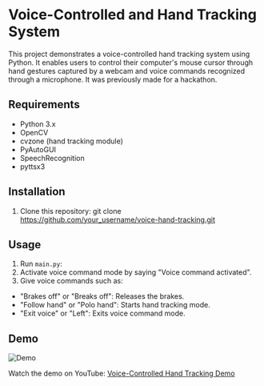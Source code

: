 # Voice-Controlled and Hand Tracking System

This project demonstrates a voice-controlled hand tracking system using Python. It enables users to control their computer's mouse cursor through hand gestures captured by a webcam and voice commands recognized through a microphone. It was previously made for a hackathon.

## Requirements
- Python 3.x
- OpenCV
- cvzone (hand tracking module)
- PyAutoGUI
- SpeechRecognition
- pyttsx3

## Installation
1. Clone this repository:
   git clone https://github.com/your_username/voice-hand-tracking.git

## Usage
1. Run `main.py`:
2. Activate voice command mode by saying "Voice command activated".
3. Give voice commands such as:
- "Brakes off" or "Breaks off": Releases the brakes.
- "Follow hand" or "Polo hand": Starts hand tracking mode.
- "Exit voice" or "Left": Exits voice command mode.

## Demo
![Demo](demo.gif)

Watch the demo on YouTube: [Voice-Controlled Hand Tracking Demo](https://www.youtube.com/watch?v=lrFEo9Y9rW8)
